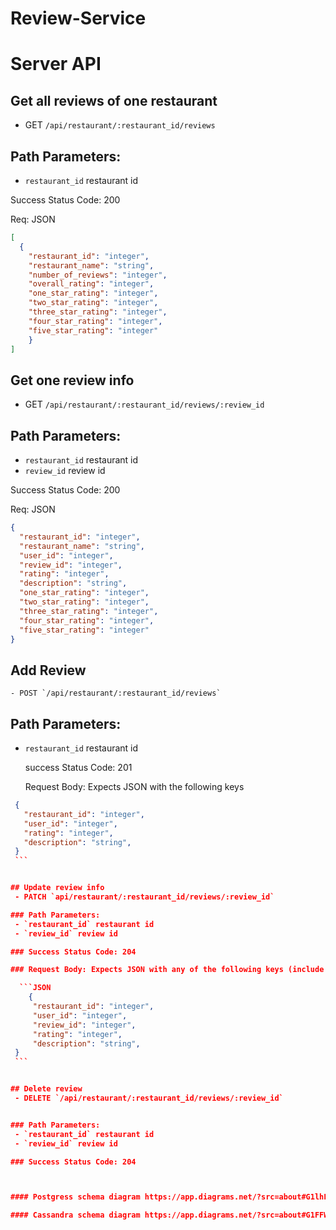 # Review-Service

# Server API

## Get all reviews of one restaurant
  - GET `/api/restaurant/:restaurant_id/reviews`
 ## Path Parameters:
  - `restaurant_id` restaurant id

   Success Status Code: 200

Req: JSON

  ```JSON
  [
    {
      "restaurant_id": "integer",
      "restaurant_name": "string",
      "number_of_reviews": "integer",
      "overall_rating": "integer",
      "one_star_rating": "integer",
      "two_star_rating": "integer",
      "three_star_rating": "integer",
      "four_star_rating": "integer",
      "five_star_rating": "integer"
      }
  ]
  ```

 ## Get one review info
  - GET `/api/restaurant/:restaurant_id/reviews/:review_id`

 ## Path Parameters:
  - `restaurant_id` restaurant id
  - `review_id` review id

 Success Status Code: 200

 Req: JSON

  ```JSON
  {
    "restaurant_id": "integer",
    "restaurant_name": "string",
    "user_id": "integer",
    "review_id": "integer",
    "rating": "integer",
    "description": "string",
    "one_star_rating": "integer",
    "two_star_rating": "integer",
    "three_star_rating": "integer",
    "four_star_rating": "integer",
    "five_star_rating": "integer"
  }
  ```


  ## Add Review
    - POST `/api/restaurant/:restaurant_id/reviews`
  ## Path Parameters:
  - `restaurant_id` restaurant id

    success Status Code: 201

    Request Body: Expects JSON with the following keys

   ```JSON
    {
      "restaurant_id": "integer",
      "user_id": "integer",
      "rating": "integer",
      "description": "string",
    }
    ```


  ## Update review info
    - PATCH `api/restaurant/:restaurant_id/reviews/:review_id`

   ### Path Parameters:
    - `restaurant_id` restaurant id
    - `review_id` review id

   ### Success Status Code: 204

   ### Request Body: Expects JSON with any of the following keys (include only keys to be updated)

     ```JSON
       {
        "restaurant_id": "integer",
        "user_id": "integer",
        "review_id": "integer",
        "rating": "integer",
        "description": "string",
    }
    ```


  ## Delete review
    - DELETE `/api/restaurant/:restaurant_id/reviews/:review_id`


  ### Path Parameters:
    - `restaurant_id` restaurant id
    - `review_id` review id

  ### Success Status Code: 204



#### Postgress schema diagram https://app.diagrams.net/?src=about#G1lhFISIX8PbDvX_BNxNrNKF1vbN-fb3oP

#### Cassandra schema diagram https://app.diagrams.net/?src=about#G1FFW8gfQobvYm7Fk8ztkYRI7PHCBdcNky
